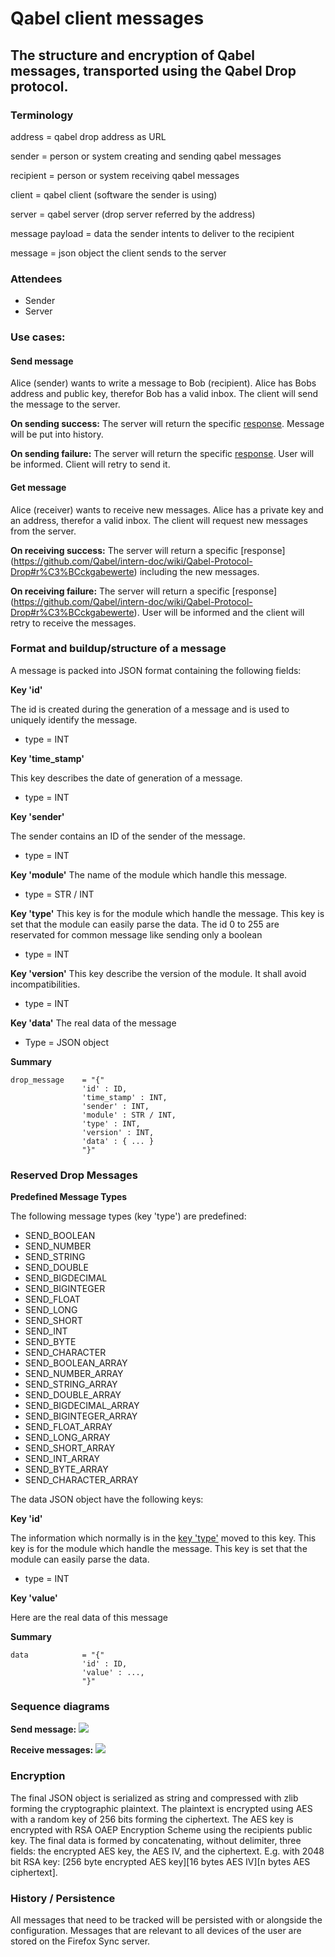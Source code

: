 # Qabel client messages
## The structure and encryption of Qabel messages, transported using the Qabel Drop protocol.

### Terminology

address = qabel drop address as URL

sender 	= person or system creating and sending qabel messages

recipient = person or system receiving qabel messages

client	= qabel client (software the sender is using)

server 	= qabel server (drop server referred by the address)

message payload = data the sender intents to deliver to the recipient

message = json object the client sends to the server


### Attendees

* Sender
* Server

### Use cases:

#### Send message
Alice (sender) wants to write a message to Bob (recipient). Alice has Bobs address and public key, therefor Bob has a valid inbox.
The client will send the message to the server.

**On sending success:**
The server will return the specific [response](https://github.com/Qabel/intern-doc/wiki/Qabel-Protocol-Drop#r%C3%BCckgabewerte).
Message will be put into history.

**On sending failure:**
The server will return the specific [response](https://github.com/Qabel/intern-doc/wiki/Qabel-Protocol-Drop#r%C3%BCckgabewerte).
User will be informed. Client will retry to send it.

#### Get message
Alice (receiver) wants to receive new messages. Alice has a private key and an address, therefor a valid inbox.
The client will request new messages from the server.

**On receiving success:**
The server will return a specific [response] (https://github.com/Qabel/intern-doc/wiki/Qabel-Protocol-Drop#r%C3%BCckgabewerte) including the new messages.

**On receiving failure:**
The server will return a specific [response] (https://github.com/Qabel/intern-doc/wiki/Qabel-Protocol-Drop#r%C3%BCckgabewerte).
User will be informed and the client will retry to receive the messages.

### Format and buildup/structure of a message
A message is packed into JSON format containing the following fields:

**Key 'id'**

The id is created during the generation of a message and is used to uniquely identify the message.
* type = INT

**Key 'time_stamp'**

This key describes the date of generation of a message.
* type = INT

**Key 'sender'**

The sender contains an ID of the sender of the message.
* type = INT

**Key 'module'**
The name of the module which handle this message.
* type = STR / INT

<a name="key-type"></a>**Key 'type'**
This key is for the module which handle the message. This key is set that the module can easily parse the data. The id 0 to 255 are reservated for common message like sending only a boolean
* type = INT

**Key 'version'**
This key describe the version of the module. It shall avoid incompatibilities.
* type = INT

**Key 'data'**
The real data of the message
* Type = JSON object

**Summary**

    drop_message    = "{"
                    'id' : ID,
                    'time_stamp' : INT,
                    'sender' : INT,
                    'module' : STR / INT,
					'type' : INT,
					'version' : INT,
					'data' : { ... }
                    "}"

<a name="reserved-drop-messages"></a>
### Reserved Drop Messages

**Predefined Message Types**

The following message types (key 'type') are predefined:
* SEND_BOOLEAN
* SEND_NUMBER
* SEND_STRING
* SEND_DOUBLE
* SEND_BIGDECIMAL
* SEND_BIGINTEGER
* SEND_FLOAT
* SEND_LONG
* SEND_SHORT
* SEND_INT
* SEND_BYTE
* SEND_CHARACTER
* SEND_BOOLEAN_ARRAY
* SEND_NUMBER_ARRAY
* SEND_STRING_ARRAY
* SEND_DOUBLE_ARRAY
* SEND_BIGDECIMAL_ARRAY
* SEND_BIGINTEGER_ARRAY
* SEND_FLOAT_ARRAY
* SEND_LONG_ARRAY
* SEND_SHORT_ARRAY
* SEND_INT_ARRAY
* SEND_BYTE_ARRAY
* SEND_CHARACTER_ARRAY

The data JSON object have the following keys:

**Key 'id'**

The information which normally is in the [key 'type'](#key-type) moved to this key.
This key is for the module which handle the message. This key is set that the module can easily parse the data.
* type = INT

**Key 'value'**

Here are the real data of this message

**Summary**

    data            = "{"
                    'id' : ID,
                    'value' : ...,
                    "}"

### Sequence diagrams

**Send message:**
![](https://github.com/Qabel/intern-doc/wiki/images/sequence_diagram_qabel_messages_send.png)

**Receive messages:**
![](https://github.com/Qabel/intern-doc/wiki/images/sequence_diagram_qabel_messages_receive.png)

### Encryption

The final JSON object is serialized as string and compressed with zlib forming the cryptographic plaintext.
The plaintext is encrypted using AES with a random key of 256 bits forming the ciphertext.
The AES key is encrypted with RSA OAEP Encryption Scheme using the recipients public key.
The final data is formed by concatenating, without delimiter, three fields: the encrypted AES key, the AES IV, and the ciphertext. E.g. with 2048 bit RSA key: [256 byte encrypted AES key][16 bytes AES IV][n bytes AES ciphertext].

### History / Persistence

All messages that need to be tracked will be persisted with or alongside the configuration.
Messages that are relevant to all devices of the user are stored on the Firefox Sync server.

